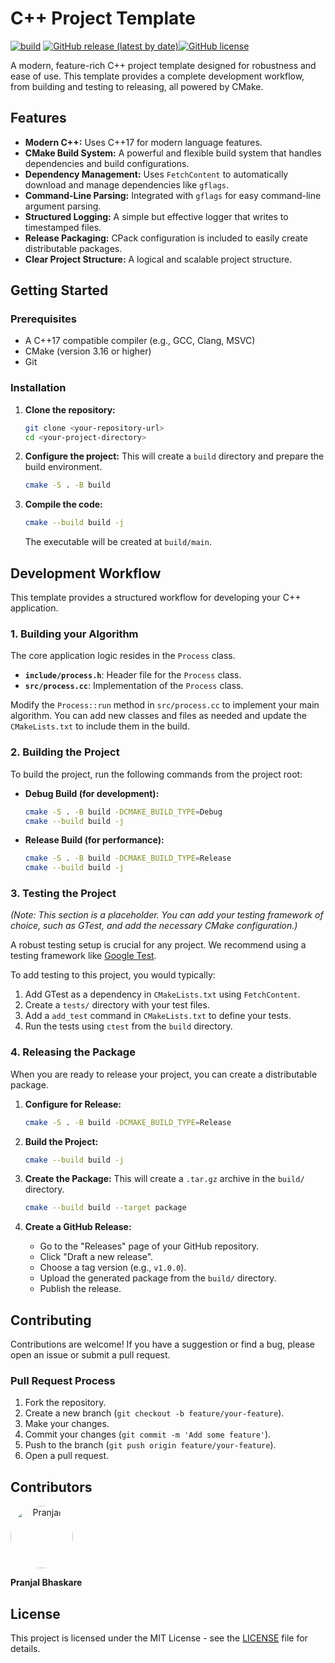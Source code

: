 # C++ Project Template

[![build](https://github.com/Pranjalab/cpp_template_project/actions/workflows/ci.yml/badge.svg)](https://github.com/Pranjalab/cpp_template_project/actions/workflows/ci.yml)
[![GitHub release (latest by date)](https://img.shields.io/github/v/release/Pranjalab/cpp_template_project)](https://github.com/Pranjalab/cpp_template_project/releases)[![GitHub license](https://img.shields.io/github/license/Pranjalab/cpp_template_project)](LICENSE)

A modern, feature-rich C++ project template designed for robustness and ease of use. This template provides a complete development workflow, from building and testing to releasing, all powered by CMake.

## Features

- **Modern C++:** Uses C++17 for modern language features.
- **CMake Build System:** A powerful and flexible build system that handles dependencies and build configurations.
- **Dependency Management:** Uses `FetchContent` to automatically download and manage dependencies like `gflags`.
- **Command-Line Parsing:** Integrated with `gflags` for easy command-line argument parsing.
- **Structured Logging:** A simple but effective logger that writes to timestamped files.
- **Release Packaging:** CPack configuration is included to easily create distributable packages.
- **Clear Project Structure:** A logical and scalable project structure.

## Getting Started

### Prerequisites

- A C++17 compatible compiler (e.g., GCC, Clang, MSVC)
- CMake (version 3.16 or higher)
- Git

### Installation

1.  **Clone the repository:**
    ```bash
    git clone <your-repository-url>
    cd <your-project-directory>
    ```

2.  **Configure the project:**
    This will create a `build` directory and prepare the build environment.
    ```bash
    cmake -S . -B build
    ```

3.  **Compile the code:**
    ```bash
    cmake --build build -j
    ```
    The executable will be created at `build/main`.

## Development Workflow

This template provides a structured workflow for developing your C++ application.

### 1. Building your Algorithm

The core application logic resides in the `Process` class.

- **`include/process.h`**: Header file for the `Process` class.
- **`src/process.cc`**: Implementation of the `Process` class.

Modify the `Process::run` method in `src/process.cc` to implement your main algorithm. You can add new classes and files as needed and update the `CMakeLists.txt` to include them in the build.

### 2. Building the Project

To build the project, run the following commands from the project root:

- **Debug Build (for development):**
  ```bash
  cmake -S . -B build -DCMAKE_BUILD_TYPE=Debug
  cmake --build build -j
  ```

- **Release Build (for performance):**
  ```bash
  cmake -S . -B build -DCMAKE_BUILD_TYPE=Release
  cmake --build build -j
  ```

### 3. Testing the Project

_(Note: This section is a placeholder. You can add your testing framework of choice, such as GTest, and add the necessary CMake configuration.)_

A robust testing setup is crucial for any project. We recommend using a testing framework like [Google Test](https://github.com/google/googletest).

To add testing to this project, you would typically:
1.  Add GTest as a dependency in `CMakeLists.txt` using `FetchContent`.
2.  Create a `tests/` directory with your test files.
3.  Add a `add_test` command in `CMakeLists.txt` to define your tests.
4.  Run the tests using `ctest` from the `build` directory.

### 4. Releasing the Package

When you are ready to release your project, you can create a distributable package.

1.  **Configure for Release:**
    ```bash
    cmake -S . -B build -DCMAKE_BUILD_TYPE=Release
    ```

2.  **Build the Project:**
    ```bash
    cmake --build build -j
    ```

3.  **Create the Package:**
    This will create a `.tar.gz` archive in the `build/` directory.
    ```bash
    cmake --build build --target package
    ```

4.  **Create a GitHub Release:**
    - Go to the "Releases" page of your GitHub repository.
    - Click "Draft a new release".
    - Choose a tag version (e.g., `v1.0.0`).
    - Upload the generated package from the `build/` directory.
    - Publish the release.

## Contributing

Contributions are welcome! If you have a suggestion or find a bug, please open an issue or submit a pull request.

### Pull Request Process

1.  Fork the repository.
2.  Create a new branch (`git checkout -b feature/your-feature`).
3.  Make your changes.
4.  Commit your changes (`git commit -m 'Add some feature'`).
5.  Push to the branch (`git push origin feature/your-feature`).
6.  Open a pull request.

## Contributors


<a href="https://github.com/Pranjal-neo" align="center">
  <img src="https://github.com/Pranjal-neo.png" alt="Pranjal" width="100" height="100" style="border-radius:50%;" />
</a>  
  
**Pranjal Bhaskare** 
## License

This project is licensed under the MIT License - see the [LICENSE](LICENSE) file for details.
